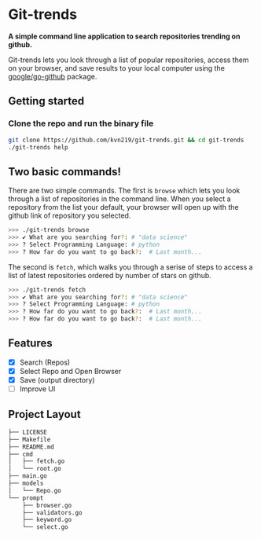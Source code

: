 # Git-trends

**A simple command line application to search repositories trending on github.**

Git-trends lets you look through a list of popular repositories, access them on your browser, and save results to your local computer using the [google/go-github](https://github.com/google/go-github) package.

## Getting started

### Clone the repo and run the binary file

```bash
git clone https://github.com/kvn219/git-trends.git && cd git-trends
./git-trends help
```

## Two basic commands!

There are two simple commands. The first is `browse` which lets you look through
a list of repositories in the command line. When you select a repository from the list your default, your browser will open up with the github link of repository you selected.

```bash
>>> ./git-trends browse
>>> ✔ What are you searching for?: # "data science"
>>> ? Select Programming Language: # python
>>> ? How far do you want to go back?:  # Last month...
```

The second is `fetch`, which walks you through a serise of steps to access a list of latest repositories ordered by number of stars on github.

```bash
>>> ./git-trends fetch
>>> ✔ What are you searching for?: # "data science"
>>> ? Select Programming Language: # python
>>> ? How far do you want to go back?:  # Last month...
>>> ? How far do you want to go back?:  # Last month...
```

## Features

* [x] Search (Repos)
* [x] Select Repo and Open Browser
* [x] Save (output directory)
* [ ] Improve UI

## Project Layout

```bash
├── LICENSE
├── Makefile
├── README.md
├── cmd
│   ├── fetch.go
│   └── root.go
├── main.go
├── models
│   └── Repo.go
└── prompt
    ├── browser.go
    ├── validators.go
    ├── keyword.go
    └── select.go
```
